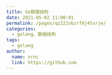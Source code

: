 ```yaml
---
title: Go数据结构
date: 2021-05-02 11:00:01
permalink: /pages/qz222vbzrf8j4txrje/
categories:
  - golang、数据结构
tags:
  - golang
author: 
  name: nrnc
  link: https://github.com
---
```


